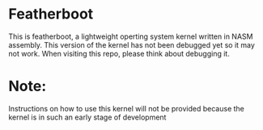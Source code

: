 # Featherboot
This is featherboot, a lightweight operting system kernel written in NASM assembly. This version of the kernel has not been debugged yet so it may not work. When visiting this repo, please think about debugging it.

# Note:
Instructions on how to use this kernel will not be provided because the kernel is in such an early stage of development
